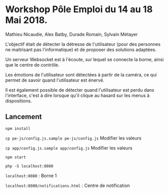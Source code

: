 # Workshop Pôle Emploi du 14 au 18 Mai 2018.

Mathieu Nicaudie, Alex Batby, Durade Romain, Sylvain Métayer

L'objectif était de détecter la détresse de l'utilisateur (pour des personnes ne maitrisant pas l'informatique) et de proposer des solutions adaptées.

Un serveur Websocket est à l'écoute, sur lequel se connecte la borne, ainsi que le centre de contrôle. 

Les émotions de l'utilisateur sont détectées à partir de la caméra, ce qui permet de savoir quand l'utilisateur est énervé.

Il est également possible de détecter quand l'utilisateur est perdu dans l'interface, c'est à dire lorsque qu'il clique au hasard sur les menus à dispositions.

## Lancement

`npm install`

`cp pe-js/config.js.sample pe-js/config.js` Modifier les valeurs

`cp app/config.js.sample app/config.js` Modifier les valeurs

`npm start`

`php -S localhost:8080`

`localhost:8080` : Borne 1

`localhost:8080/notifications.html` : Centre de notification
